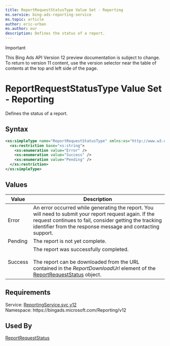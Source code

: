 ```yaml
---
title: ReportRequestStatusType Value Set - Reporting
ms.service: bing-ads-reporting-service
ms.topic: article
author: eric-urban
ms.author: eur
description: Defines the status of a report.
---
```

> [!IMPORTANT]
> This Bing Ads API Version 12 preview documentation is subject to change. To return to version 11 content, use the version selector near the table of contents at the top and left side of the page.

# ReportRequestStatusType Value Set - Reporting
Defines the status of a report.

## Syntax
```xml
<xs:simpleType name="ReportRequestStatusType" xmlns:xs="http://www.w3.org/2001/XMLSchema">
  <xs:restriction base="xs:string">
    <xs:enumeration value="Error" />
    <xs:enumeration value="Success" />
    <xs:enumeration value="Pending" />
  </xs:restriction>
</xs:simpleType>
```

## <a name="values"></a>Values

|Value|Description|
|-----------|---------------|
|<a name="error"></a>Error|An error occurred while generating the report. You will need to submit your report request again. If the request continues to fail, consider getting the tracking identifier from the response message and contacting support.|
|<a name="pending"></a>Pending|The report is not yet complete.|
|<a name="success"></a>Success|The report was successfully completed.<br /><br />The report can be downloaded from the URL contained in the *ReportDownloadUrl* element of the [ReportRequestStatus](reportrequeststatus.md) object.|

## Requirements
Service: [ReportingService.svc v12](https://reporting.api.bingads.microsoft.com/Api/Advertiser/Reporting/v11/ReportingService.svc)  
Namespace: https\://bingads.microsoft.com/Reporting/v12  

## Used By
[ReportRequestStatus](reportrequeststatus.md)  
